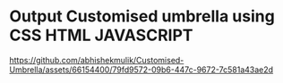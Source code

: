 # Output Customised umbrella using CSS HTML JAVASCRIPT




https://github.com/abhishekmulik/Customised-Umbrella/assets/66154400/79fd9572-09b6-447c-9672-7c581a43ae2d

